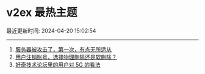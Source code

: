 # v2ex 最热主题

最近更新时间: 2024-04-20 15:02:54

--- 
1. [服务器被攻击了，第一次，有点无所适从](https://www.v2ex.com/t/1034091) 
2. [用户注销账号，选择物理删除还是软删除？](https://www.v2ex.com/t/1034095) 
3. [好奇技术论坛里的用户对 5G 的看法](https://www.v2ex.com/t/1034111) 
